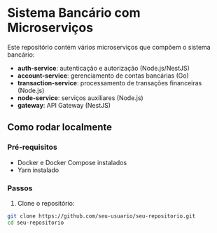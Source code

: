 # Sistema Bancário com Microserviços

Este repositório contém vários microserviços que compõem o sistema bancário:

- **auth-service**: autenticação e autorização (Node.js/NestJS)
- **account-service**: gerenciamento de contas bancárias (Go)
- **transaction-service**: processamento de transações financeiras (Node.js)
- **node-service**: serviços auxiliares (Node.js)
- **gateway**: API Gateway (NestJS)

## Como rodar localmente

### Pré-requisitos

- Docker e Docker Compose instalados
- Yarn instalado

### Passos

1. Clone o repositório:

```bash
git clone https://github.com/seu-usuario/seu-repositorio.git
cd seu-repositorio
